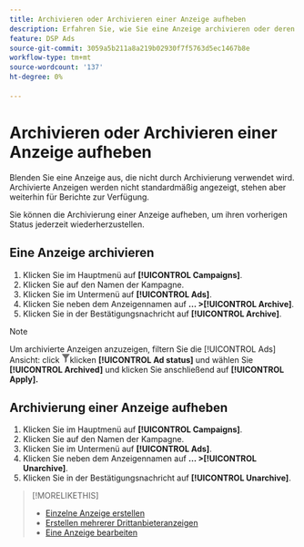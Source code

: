 ```yaml
---
title: Archivieren oder Archivieren einer Anzeige aufheben
description: Erfahren Sie, wie Sie eine Anzeige archivieren oder deren Archivierung aufheben.
feature: DSP Ads
source-git-commit: 3059a5b211a8a219b02930f7f5763d5ec1467b8e
workflow-type: tm+mt
source-wordcount: '137'
ht-degree: 0%

---
```


# Archivieren oder Archivieren einer Anzeige aufheben

Blenden Sie eine Anzeige aus, die nicht durch Archivierung verwendet wird. Archivierte Anzeigen werden nicht standardmäßig angezeigt, stehen aber weiterhin für Berichte zur Verfügung.

Sie können die Archivierung einer Anzeige aufheben, um ihren vorherigen Status jederzeit wiederherzustellen.

## Eine Anzeige archivieren

1. Klicken Sie im Hauptmenü auf **[!UICONTROL Campaigns]**.
1. Klicken Sie auf den Namen der Kampagne.
1. Klicken Sie im Untermenü auf **[!UICONTROL Ads]**.
1. Klicken Sie neben dem Anzeigennamen auf  **... >[!UICONTROL Archive]**.
1. Klicken Sie in der Bestätigungsnachricht auf **[!UICONTROL Archive]**.

>[!NOTE]
>
>Um archivierte Anzeigen anzuzeigen, filtern Sie die [!UICONTROL Ads] Ansicht: click ![[!UICONTROL Filter] button](/help/dsp/assets/filter.png)klicken **[!UICONTROL Ad status]** und wählen Sie **[!UICONTROL Archived]** und klicken Sie anschließend auf **[!UICONTROL Apply].**

## Archivierung einer Anzeige aufheben

1. Klicken Sie im Hauptmenü auf **[!UICONTROL Campaigns]**.
1. Klicken Sie auf den Namen der Kampagne.
1. Klicken Sie im Untermenü auf **[!UICONTROL Ads]**.
1. Klicken Sie neben dem Anzeigennamen auf  **... >[!UICONTROL Unarchive]**.
1. Klicken Sie in der Bestätigungsnachricht auf **[!UICONTROL Unarchive]**.

>[!MORELIKETHIS]
>
>* [Einzelne Anzeige erstellen](ad-create.md)
>* [Erstellen mehrerer Drittanbieteranzeigen](ad-create-multiple.md)
>* [Eine Anzeige bearbeiten](ad-edit.md)

